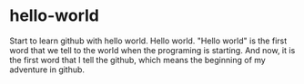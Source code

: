 # hello-world
Start to learn github with hello world.
Hello world. "Hello world" is the first word that we tell to the world when the programing is starting.
And now, it is the first word that I tell the github, which means the beginning of my adventure in github.
